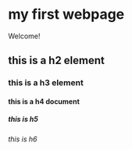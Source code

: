    # my first webpage
   
   Welcome!
   
   ## this is a h2 element
   
   ### this is a h3 element
   
   #### this is a h4 document
   
   ##### this is h5
   
   ###### this is h6